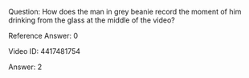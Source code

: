 Question: How does the man in grey beanie record the moment of him drinking from the glass at the middle of the video?

Reference Answer: 0

Video ID: 4417481754

Answer: 2

